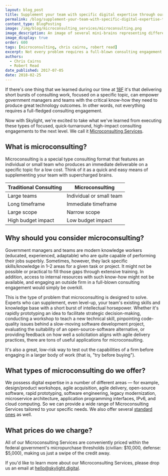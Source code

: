 ```yaml
---
layout: blog_post
title: Supplement your team with specific digital expertise through our Microconsulting Services
permalink: /blog/supplement-your-team-with-specific-digital-expertise-through-our-microconsulting-services/
content_type: BlogPosting
image: /img/blog/microconsulting_services/microconsulting.png
image_description: An image of several mini-brains representing different types of microconsulting services.
image_display: true
order: 600
tags: [microconsulting, chris cairns, robert read]
excerpt: Not every problem requires a full-blown consulting engagement. Often times, a short burst of work on a specific topic is all that's needed to help propel government managers and teams forward.
authors:
  - Chris Cairns
  - Robert Read
date_published: 2017-07-05
date: 2018-02-25
---
```

If there's one thing that we learned during our time at [18F](/work/18f-consulting/) it's that delivering short bursts of consulting work, focused on a specific topic, can empower government managers and teams with the critical know-how they need to produce great technology outcomes. In other words, not everything requires a full-fledged consulting engagement.

Now with Skylight, we're excited to take what we've learned from executing these types of focused, quick-turnaround, high-impact consulting engagements to the next level. We call it [Microconsulting Services](/services/microconsulting/).

## What is microconsulting?

Microconsulting is a special type consulting format that features an individual or small team who produces an immediate deliverable on a specific topic for a low cost. Think of it as a quick and easy means of supplementing your team with supercharged brains.

| Traditional Consulting | Microconsulting          |
|------------------------|--------------------------|
| Large teams            | Individual or small team |
| Long timeframe         | Immediate timeframe      |
| Large scope            | Narrow scope             |
| High budget impact     | Low budget impact        |

## Why should you consider microconsulting?

Government managers and teams are modern knowledge workers (educated, experienced, adaptable) who are quite capable of performing their jobs superbly. Sometimes, however, they lack specific skills/knowledge in 1&ndash;2 areas for a given task or project. It might not be possible or practical to fill those gaps through extensive training. In addition, access to internal resources with such know-how might not be available, and engaging an outside firm in a full-blown consulting engagement would simply be overkill.

This is the type of problem that microconsulting is designed to solve. Experts who can supplement, even level-up, your team's existing skills and knowledge base with a short burst of intellectual horsepower. Whether it's rapidly prototyping an idea to facilitate strategic decision-making, conducting a workshop to teach a new technical skill, pinpointing code-quality issues behind a slow-moving software development project, evaluating the suitability of an open-source-software alternative, or providing feedback on how well a solicitation aligns with agile delivery practices, there are tons of useful applications for microconsulting.

It's also a great, low-risk way to test out the capabilities of a firm before engaging in a larger body of work (that is, "try before buying").

## What types of microconsulting do we offer?

We possess digital expertise in a number of different areas &mdash; for example, design/product workshops, agile acquisition, agile delivery, open-source software, rapid prototyping, software engineering, legacy modernization, microservice architecture, application programming interfaces, IPv6, and cloud computing. So we can provide a wide range of Microconsulting Services tailored to your specific needs. We also offer several [standard ones](/services/microconsulting/) as well.

## What prices do we charge?

All of our Microconsulting Services are conveniently priced within the federal government's micropurchase thresholds (civilian: $10,000, defense: $5,000), making us just a swipe of the credit away.

If you'd like to learn more about our Microconsulting Services, please drop us an email at <a href="mailto:hello@skylight.digital">hello@skylight.digital</a>.
